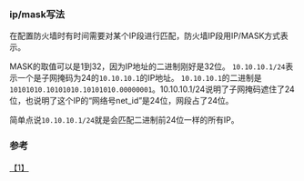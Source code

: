 ### ip/mask写法
在配置防火墙时有时间需要对某个IP段进行匹配，防火墙IP段用IP/MASK方式表示。

MASK的取值可以是1到32，因为IP地址的二进制刚好是32位。
`10.10.10.1/24`表示一个是子网掩码为24的`10.10.10.1`的IP地址。
`10.10.10.1`的二进制是`10101010.10101010.10101010.00000001`。10.10.10.1/24说明了子网掩码遮住了24位，也说明了这个IP的“网络号net_id”是24位，网段占了24位。

简单点说`10.10.10.1/24`就是会匹配二进制前24位一样的所有IP。

### 参考
[【1】](http://zhihu.com/question/29723388/answer/50704994)
